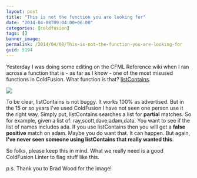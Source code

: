 ```yaml
---
layout: post
title: "This is not the function you are looking for"
date: "2014-04-08T09:04:00+06:00"
categories: [coldfusion]
tags: []
banner_image: 
permalink: /2014/04/08/This-is-not-the-function-you-are-looking-for
guid: 5194
---
```


<p>
Yesterday I was doing some editing on the CFML Reference wiki when I ran across a function that is - as far as I know - one of the most misused functions in ColdFusion. What function is that? <a href="https://wikidocs.adobe.com/wiki/display/coldfusionen/ListContains">listContains</a>.
</p>
<!--more-->
<p>
<img src="https://static.raymondcamden.com/images/5ad1x.jpg" />
</p>

<p>
To be clear, listContains is not buggy. It works 100% as advertised. But in the 15 or so years I've used ColdFusion I have not seen one person use it the right way. Simply put, listContains searches a list for <strong>partial</strong> matches. So for example, given a list of: ray,scott,dave,adam,data. You want to see if the list of names includes ada. If you use listContains then you will get a <strong>false positive</strong> match on adam. Maybe you do want that. It can happen. But again, <strong>I've never seen someone using listContains that really wanted this</strong>.
</p>

<p>
So folks, please keep this in mind. What we really need is a good ColdFusion Linter to flag stuff like this.
</p>

<p>
p.s. Thank you to Brad Wood for the image!
</p>